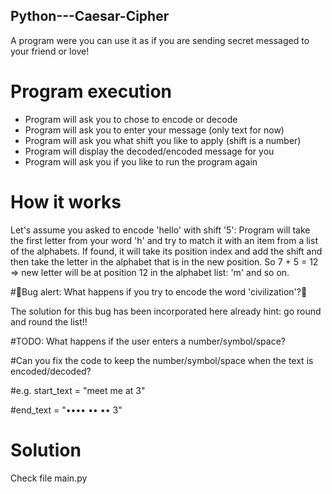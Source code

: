 ## Python---Caesar-Cipher

A program were you can use it as if you are sending secret messaged to your friend or love! 

# Program execution

- Program will ask you to chose to encode or decode
- Program will ask you to enter your message (only text for now)
- Program will ask you what shift you like to apply (shift is a number)
- Program will display the decoded/encoded message for you
- Program will ask you if you like to run the program again

# How it works

Let's assume you asked to encode 'hello' with shift '5':
Program will take the first letter from your word 'h' and try to match it with an item from a list of the alphabets. 
If found, it will take its position index and add the shift and then take the letter in the alphabet that is in the new position.
So 7 + 5 = 12 => new letter will be at position 12 in the alphabet list: 'm' and so on.

#🐛Bug alert: What happens if you try to encode the word 'civilization'?🐛

The solution for this bug has been incorporated here already
hint: go round and round the list!!


#TODO: What happens if the user enters a number/symbol/space?

#Can you fix the code to keep the number/symbol/space when the text is encoded/decoded?

#e.g. start_text = "meet me at 3"

#end_text = "•••• •• •• 3"

    


# Solution

Check file main.py
